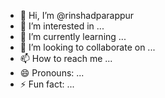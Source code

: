 - 👋 Hi, I’m @rinshadparappur
- 👀 I’m interested in ...
- 🌱 I’m currently learning ...
- 💞️ I’m looking to collaborate on ...
- 📫 How to reach me ...
- 😄 Pronouns: ...
- ⚡ Fun fact: ...

<!---
rinshadparappur/rinshadparappur is a ✨ special ✨ repository because its `README.md` (this file) appears on your GitHub profile.
You can click the Preview link to take a look at your changes.
--->
